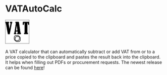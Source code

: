 # VATAutoCalc
![Alt text](icon.png)

A VAT calculator that can automatically subtract or add VAT from or to a price copied to the clipboard and pastes the result back into the clipboard. It helps when filling out PDFs or procurement requests.
The newest release can be found [here][1]!


[1]: https://github.com/Levi607-lab/VATAutoCalc/releases/tag/V0.0.02
